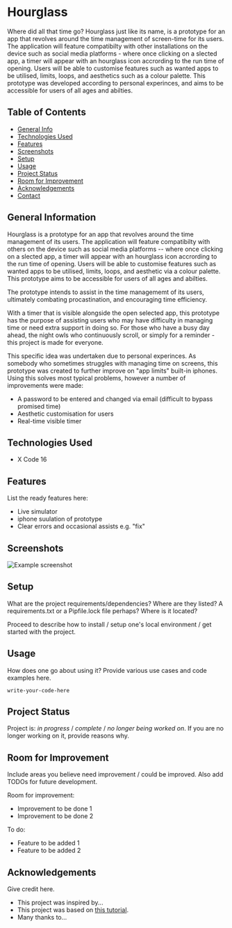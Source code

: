 # Hourglass

Where did all that time go? Hourglass just like its name, is a prototype for an app that revolves around the time management of screen-time for its users. The application will feature compatibilty with other installations on the device such as social media platforms - where once clicking on a slected app, a timer will appear with an hourglass icon accrording to the run time of opening. Users will be able to customise features such as wanted apps to be utilised, limits, loops, and aesthetics such as a colour palette. This prototype was developed according to personal experinces, and aims to be accessible for users of all ages and abilties. 

## Table of Contents
* [General Info](#general-information)
* [Technologies Used](#technologies-used)
* [Features](#features)
* [Screenshots](#screenshots)
* [Setup](#setup)
* [Usage](#usage)
* [Project Status](#project-status)
* [Room for Improvement](#room-for-improvement)
* [Acknowledgements](#acknowledgements)
* [Contact](#contact)
<!-- * [License](#license) -->


## General Information
Hourglass is a prototype for an app that revolves around the time management of its users. The application will feature compatibilty with others on the device such as social media platforms -- where once clicking on a slected app, a timer will appear with an hourglass icon accrording to the run time of opening. Users will be able to customise features such as wanted apps to be utilised, limits, loops, and aesthetic via a colour palette. This prototype aims to be accessible for users of all ages and abilties. 

The prototype intends to assist in the time managememt of its users, ultimately combating procastination, and encouraging time efficiency.

With a timer that is visible alongside the open selected app, this prototype has the purpose of assisting users who may have difficulty in managing time or need extra support in doing so. For those who have a busy day ahead, the night owls who continuously scroll, or simply for a reminder - this project is made for everyone. 

This specific idea was undertaken due to personal experinces. As somebody who sometimes struggles with managing time on screens, this prototype was created to further improve on "app limits" built-in iphones. Using this solves most typical problems, however a number of improvements were made:
- A password to be entered and changed via email (difficult to bypass promised time)
- Aesthetic customisation for users
- Real-time visible timer
<!-- You don't have to answer all the questions - just the ones relevant to your project. -->


## Technologies Used
- X Code 16

## Features
List the ready features here:
- Live simulator 
- iphone suulation of prototype
- Clear errors and occasional assists e.g. "fix"


## Screenshots
![Example screenshot](./img/screenshot.png)
<!-- If you have screenshots you'd like to share, include them here. -->


## Setup
What are the project requirements/dependencies? Where are they listed? A requirements.txt or a Pipfile.lock file perhaps? Where is it located?

Proceed to describe how to install / setup one's local environment / get started with the project.


## Usage
How does one go about using it?
Provide various use cases and code examples here.

`write-your-code-here`


## Project Status
Project is: _in progress_ / _complete_ / _no longer being worked on_. If you are no longer working on it, provide reasons why.


## Room for Improvement
Include areas you believe need improvement / could be improved. Also add TODOs for future development.

Room for improvement:
- Improvement to be done 1
- Improvement to be done 2

To do:
- Feature to be added 1
- Feature to be added 2


## Acknowledgements
Give credit here.
- This project was inspired by...
- This project was based on [this tutorial](https://www.example.com).
- Many thanks to...




<!-- Optional -->
<!-- ## License -->
<!-- This project is open source and available under the [... License](). -->

<!-- You don't have to include all sections - just the one's relevant to your project -->
